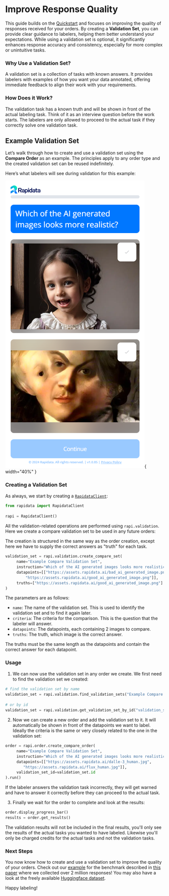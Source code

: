 # Improve Response Quality

This guide builds on the [Quickstart](/quickstart/) and focuses on improving the quality of responses received for your orders. By creating a **Validation Set**, you can provide clear guidance to labelers, helping them better understand your expectations. While using a validation set is optional, it significantly enhances response accuracy and consistency, especially for more complex or unintuitive tasks.

### Why Use a Validation Set?

A validation set is a collection of tasks with known answers. It provides labelers with examples of how you want your data annotated, offering immediate feedback to align their work with your requirements.

### How Does it Work?

The validation task has a known truth and will be shown in front of the actual labeling task. Think of it as an interview question before the work starts. The labelers are only allowed to proceed to the actual task if they correctly solve one validation task.

## Example Validation Set

Let’s walk through how to create and use a validation set using the **Compare Order** as an example. The principles apply to any order type and the created validation set can be reused indefinitely.

Here’s what labelers will see during validation for this example:

![Compare Example](./media/order-types/good_bad_ai_image.png){ width="40%" }

### Creating a Validation Set
As always, we start by creating a [`RapidataClient`](reference/rapidata/rapidata_client/rapidata_client.md#rapidata.rapidata_client.rapidata_client.RapidataClient):

```py
from rapidata import RapidataClient

rapi = RapidataClient()
```

All the validation-related operations are performed using `rapi.validation`. Here we create a compare validation set to be used in any future orders:

The creation is structured in the same way as the order creation, except here we have to supply the correct answers as "truth" for each task.

```py
validation_set = rapi.validation.create_compare_set(
     name="Example Compare Validation Set",
     instruction="Which of the AI generated images looks more realistic?",
     datapoints=[["https://assets.rapidata.ai/bad_ai_generated_image.png", 
         "https://assets.rapidata.ai/good_ai_generated_image.png"]], 
     truths=["https://assets.rapidata.ai/good_ai_generated_image.png"] 
)
```

The parameters are as follows:

- `name`: The name of the validation set. This is used to identify the validation set and to find it again later.
- `criteria`: The criteria for the comparison. This is the question that the labeler will answer.
- `datapoints`: The datapoints, each containing 2 images to compare.
- `truths`: The truth, which image is the correct answer.

The truths must be the same length as the datapoints and contain the correct answer for each datapoint.

### Usage

1. We can now use the validation set in any order we create. We first need to find the validation set we created:

```py
# find the validation set by name
validation_set = rapi.validation.find_validation_sets("Example Compare Validation Set")[0] 

# or by id
validation_set = rapi.validation.get_validation_set_by_id("validation_set_id")
```

2. Now we can create a new order and add the validation set to it. It will automatically be shown in front of the datapoints we want to label. Ideally the criteria is the same or very closely related to the one in the validation set:

```py
order = rapi.order.create_compare_order(
     name="Example Compare Validation Set",
     instruction="Which of the AI generated images looks more realistic?", 
     datapoints=[["https://assets.rapidata.ai/dalle-3_human.jpg", 
        "https://assets.rapidata.ai/flux_human.jpg"]],
     validation_set_id=validation_set.id
).run()
```

If the labeler answers the validation task incorrectly, they will get warned and have to answer it correctly before they can proceed to the actual task.

3. Finally we wait for the order to complete and look at the results:

```py
order.display_progress_bar()
results = order.get_results()
```

The validation results will not be included in the final results, you'll only see the results of the actual tasks you wanted to have labeled. Likewise you'll only be charged credits for the actual tasks and not the validation tasks.

### Next Steps

You now know how to create and use a validation set to improve the quality of your orders. Check out our [example](/examples/compare_order/) for the benchmark described in [this paper](https://arxiv.org/abs/2409.11904) where we collected over 2 million responses! You may also have a look at the freely available [Huggingface dataset](https://huggingface.co/collections/Rapidata/flux-sd3-mj-dalle-human-annotation-sets-675ae83c8ad7551e497e2c29). 

Happy labeling!
